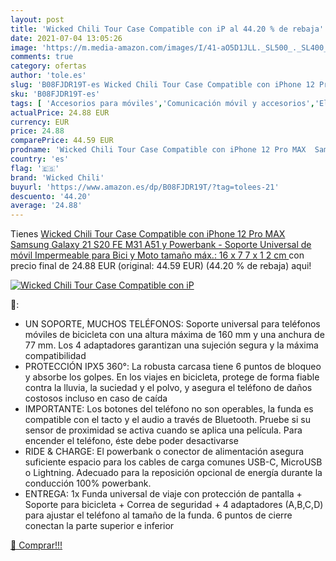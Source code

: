 ```yaml
---
layout: post
title: 'Wicked Chili Tour Case Compatible con iP al 44.20 % de rebaja'
date: 2021-07-04 13:05:26
image: 'https://m.media-amazon.com/images/I/41-aO5D1JLL._SL500_._SL400_.jpg'
comments: true
category: ofertas
author: 'tole.es'
slug: 'B08FJDR19T-es Wicked Chili Tour Case Compatible con iPhone 12 Pro MAX...'
sku: 'B08FJDR19T-es'
tags: [ 'Accesorios para móviles','Comunicación móvil y accesorios','Electrónica','Soportes para móviles','iphone','wicked chili', ]
actualPrice: 24.88 EUR
currency: EUR
price: 24.88
comparePrice: 44.59 EUR
prodname: 'Wicked Chili Tour Case Compatible con iPhone 12 Pro MAX  Samsung Galaxy 21  S20 FE  M31  A51 y Powerbank - Soporte Universal de móvil Impermeable para Bici y Moto  tamaño máx.: 16 x 7 7 x 1 2 cm '
country: 'es'
flag: '🇪🇸'
brand: 'Wicked Chili'
buyurl: 'https://www.amazon.es/dp/B08FJDR19T/?tag=tolees-21'
descuento: '44.20'
average: '24.88'
---
```


Tienes [Wicked Chili Tour Case Compatible con iPhone 12 Pro MAX  Samsung Galaxy 21  S20 FE  M31  A51 y Powerbank - Soporte Universal de móvil Impermeable para Bici y Moto  tamaño máx.: 16 x 7 7 x 1 2 cm ](https://www.amazon.es/dp/B08FJDR19T/?tag=tolees-21) con precio final de  24.88 EUR (original: 44.59 EUR) (44.20 %  de rebaja) aqui!

[![Wicked Chili Tour Case Compatible con iP](https://m.media-amazon.com/images/I/41-aO5D1JLL._SL500_._SL400_.jpg)](https://www.amazon.es/dp/B08FJDR19T/?tag=tolees-21)

🔎:

- UN SOPORTE, MUCHOS TELÉFONOS: Soporte universal para teléfonos móviles de bicicleta con una altura máxima de 160 mm y una anchura de 77 mm. Los 4 adaptadores garantizan una sujeción segura y la máxima compatibilidad
- PROTECCIÓN IPX5 360°: La robusta carcasa tiene 6 puntos de bloqueo y absorbe los golpes. En los viajes en bicicleta, protege de forma fiable contra la lluvia, la suciedad y el polvo, y asegura el teléfono de daños costosos incluso en caso de caída
- IMPORTANTE: Los botones del teléfono no son operables, la funda es compatible con el tacto y el audio a través de Bluetooth. Pruebe si su sensor de proximidad se activa cuando se aplica una película. Para encender el teléfono, éste debe poder desactivarse
- RIDE & CHARGE: El powerbank o conector de alimentación asegura suficiente espacio para los cables de carga comunes USB-C, MicroUSB o Lightning. Adecuado para la reposición opcional de energía durante la conducción 100% powerbank.
- ENTREGA: 1x Funda universal de viaje con protección de pantalla + Soporte para bicicleta + Correa de seguridad + 4 adaptadores (A,B,C,D) para ajustar el teléfono al tamaño de la funda. 6 puntos de cierre conectan la parte superior e inferior

[🛒 Comprar!!!](https://www.amazon.es/dp/B08FJDR19T/?tag=tolees-21)
